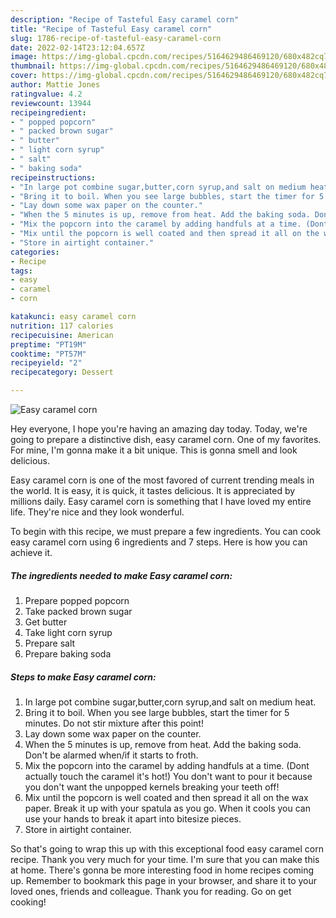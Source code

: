 ```yaml
---
description: "Recipe of Tasteful Easy caramel corn"
title: "Recipe of Tasteful Easy caramel corn"
slug: 1786-recipe-of-tasteful-easy-caramel-corn
date: 2022-02-14T23:12:04.657Z
image: https://img-global.cpcdn.com/recipes/5164629486469120/680x482cq70/easy-caramel-corn-recipe-main-photo.jpg
thumbnail: https://img-global.cpcdn.com/recipes/5164629486469120/680x482cq70/easy-caramel-corn-recipe-main-photo.jpg
cover: https://img-global.cpcdn.com/recipes/5164629486469120/680x482cq70/easy-caramel-corn-recipe-main-photo.jpg
author: Mattie Jones
ratingvalue: 4.2
reviewcount: 13944
recipeingredient:
- " popped popcorn"
- " packed brown sugar"
- " butter"
- " light corn syrup"
- " salt"
- " baking soda"
recipeinstructions:
- "In large pot combine sugar,butter,corn syrup,and salt on medium heat."
- "Bring it to boil. When you see large bubbles, start the timer for 5 minutes. Do not stir mixture after this point!"
- "Lay down some wax paper on the counter."
- "When the 5 minutes is up, remove from heat. Add the baking soda. Don&#39;t be alarmed when/if it starts to froth."
- "Mix the popcorn into the caramel by adding handfuls at a time. (Dont actually touch the caramel it&#39;s hot!) You don&#39;t want to pour it because you don&#39;t want the unpopped kernels breaking your teeth off!"
- "Mix until the popcorn is well coated and then spread it all on the wax paper. Break it up with your spatula as you go. When it cools you can use your hands to break it apart into bitesize pieces."
- "Store in airtight container."
categories:
- Recipe
tags:
- easy
- caramel
- corn

katakunci: easy caramel corn 
nutrition: 117 calories
recipecuisine: American
preptime: "PT19M"
cooktime: "PT57M"
recipeyield: "2"
recipecategory: Dessert

---
```



![Easy caramel corn](https://img-global.cpcdn.com/recipes/5164629486469120/680x482cq70/easy-caramel-corn-recipe-main-photo.jpg)

Hey everyone, I hope you're having an amazing day today. Today, we're going to prepare a distinctive dish, easy caramel corn. One of my favorites. For mine, I'm gonna make it a bit unique. This is gonna smell and look delicious.

Easy caramel corn is one of the most favored of current trending meals in the world. It is easy, it is quick, it tastes delicious. It is appreciated by millions daily. Easy caramel corn is something that I have loved my entire life. They're nice and they look wonderful.




To begin with this recipe, we must prepare a few ingredients. You can cook easy caramel corn using 6 ingredients and 7 steps. Here is how you can achieve it.

<!--inarticleads1-->

##### The ingredients needed to make Easy caramel corn:

1. Prepare  popped popcorn
1. Take  packed brown sugar
1. Get  butter
1. Take  light corn syrup
1. Prepare  salt
1. Prepare  baking soda




<!--inarticleads2-->

##### Steps to make Easy caramel corn:

1. In large pot combine sugar,butter,corn syrup,and salt on medium heat.
1. Bring it to boil. When you see large bubbles, start the timer for 5 minutes. Do not stir mixture after this point!
1. Lay down some wax paper on the counter.
1. When the 5 minutes is up, remove from heat. Add the baking soda. Don&#39;t be alarmed when/if it starts to froth.
1. Mix the popcorn into the caramel by adding handfuls at a time. (Dont actually touch the caramel it&#39;s hot!) You don&#39;t want to pour it because you don&#39;t want the unpopped kernels breaking your teeth off!
1. Mix until the popcorn is well coated and then spread it all on the wax paper. Break it up with your spatula as you go. When it cools you can use your hands to break it apart into bitesize pieces.
1. Store in airtight container.




So that's going to wrap this up with this exceptional food easy caramel corn recipe. Thank you very much for your time. I'm sure that you can make this at home. There's gonna be more interesting food in home recipes coming up. Remember to bookmark this page in your browser, and share it to your loved ones, friends and colleague. Thank you for reading. Go on get cooking!
